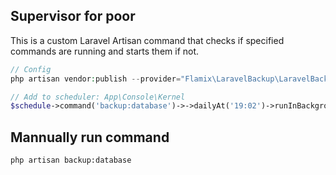 ## Supervisor for poor

This is a custom Laravel Artisan command that checks if specified commands are running and starts them if not.

```php
// Config
php artisan vendor:publish --provider="Flamix\LaravelBackup\LaravelBackupProvider" --tag="config"

// Add to scheduler: App\Console\Kernel
$schedule->command('backup:database')->->dailyAt('19:02')->runInBackground();
```

## Mannually run command

```bash
php artisan backup:database
```
